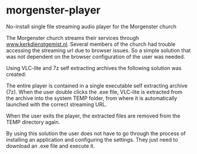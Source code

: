 # morgenster-player
No-install single file streaming audio player for the Morgenster church

The Morgenster church streams their services through www.kerkdienstgemist.nl. Several members of the church had trouble accessing the streaming url due to browser issues. So a simple solution that was not dependent on the browser configuration of the user was needed.

Using VLC-lite and 7z self extracting archives the following solution was created:

The entire player is contained in a single executable self extracting archive (7z).
When the user double clicks the .exe file, VLC-lite is extracted from the archive into the system TEMP folder, from where it is automatically launched with the correct streaming URL.

When the user exits the player, the extracted files are removed from the TEMP directory again.

By using this solution the user does not have to go through the process of installing an application and configuring the settings. They just need to download an .exe file and execute it.
